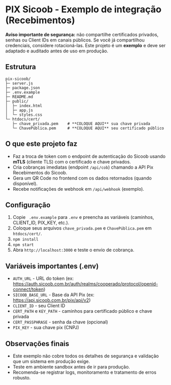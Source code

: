 # PIX Sicoob - Exemplo de integração (Recebimentos)

**Aviso importante de segurança:** não compartilhe certificados privados, senhas ou Client IDs em canais públicos. Se você já compartilhou credenciais, considere rotacioná-las. Este projeto é um **exemplo** e deve ser adaptado e auditado antes de uso em produção.

## Estrutura
```
pix-sicoob/
├─ server.js
├─ package.json
├─ .env.example
├─ README.md
├─ public/
│  ├─ index.html
│  ├─ app.js
│  └─ styles.css
└─ htdocs/cert/
   ├─ chave_privada.pem    # **COLOQUE AQUI** sua chave privada
   └─ ChavePública.pem     # **COLOQUE AQUI** seu certificado público
```

## O que este projeto faz
- Faz a troca de token com o endpoint de autenticação do Sicoob usando **mTLS** (cliente TLS) com o certificado e chave privados.
- Cria cobranças imediatas (endpoint `/api/cob`) chamando a API Pix Recebimentos do Sicoob.
- Gera um QR Code no frontend com os dados retornados (quando disponível).
- Recebe notificações de webhook em `/api/webhook` (exemplo).

## Configuração
1. Copie ` .env.example` para `.env` e preencha as variáveis (caminhos, CLIENT_ID, PIX_KEY, etc.).
2. Coloque seus arquivos `chave_privada.pem` e `ChavePública.pem` em `htdocs/cert/`.
3. `npm install`
4. `npm start`
5. Abra `http://localhost:3000` e teste o envio de cobrança.

## Variáveis importantes (.env)
- `AUTH_URL` - URL do token (ex: https://auth.sicoob.com.br/auth/realms/cooperado/protocol/openid-connect/token)
- `SICOOB_BASE_URL` - Base da API Pix (ex: https://api.sicoob.com.br/pix/api/v2)
- `CLIENT_ID` - seu Client ID
- `CERT_PATH` e `KEY_PATH` - caminhos para certificado público e chave privada
- `CERT_PASSPHRASE` - senha da chave (opcional)
- `PIX_KEY` - sua chave pix (CNPJ)

## Observações finais
- Este exemplo não cobre todos os detalhes de segurança e validação que um sistema em produção exige.
- Teste em ambiente sandbox antes de ir para produção.
- Recomenda-se registrar logs, monitoramento e tratamento de erros robusto.

